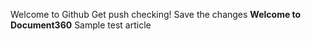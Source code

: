 Welcome to 
Github
Get push checking!
Save the changes
<b>Welcome to  Document360</b>
Sample test article
